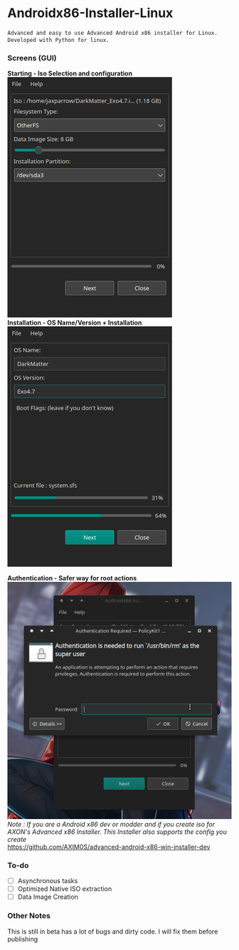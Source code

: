# Androidx86-Installer-Linux
```
Advanced and easy to use Advanced Android x86 installer for Linux.
Developed with Python for linux.
```
### Screens (GUI)
**Starting - Iso Selection and configuration**<br>
![extracting](img/1.png)
<br>
**Installation - OS Name/Version + Installation**<br>
![osinfo](img/2.png)

**Authentication - Safer way for root actions**<br>
![osinfo](img/3.png)
<br>
*Note : If you are a Android x86 dev or modder and if you create iso for AXON's Advanced x86 Installer. This Installer also supports the config you create*<br>
https://github.com/AXIM0S/advanced-android-x86-win-installer-dev
<br>

### To-do
- [ ] Asynchronous tasks
- [ ] Optimized Native ISO extraction
- [ ] Data Image Creation

### Other Notes
This is still in beta has a lot of bugs and dirty code. I will fix them before publishing
